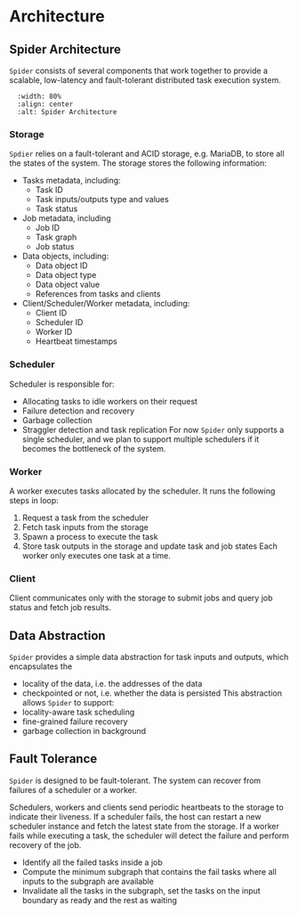 # Architecture

## Spider Architecture
`Spider` consists of several components that work together to provide a scalable, low-latency and
fault-tolerant distributed task execution system.

```{image} ./arch.png
  :width: 80%
  :align: center
  :alt: Spider Architecture
```

### Storage
`Spdier` relies on a fault-tolerant and ACID storage, e.g. MariaDB, to store all the states of the
system.
The storage stores the following information:
- Tasks metadata, including:
  - Task ID
  - Task inputs/outputs type and values
  - Task status
- Job metadata, including
  - Job ID
  - Task graph
  - Job status
- Data objects, including:
  - Data object ID
  - Data object type
  - Data object value
  - References from tasks and clients
- Client/Scheduler/Worker metadata, including:
  - Client ID
  - Scheduler ID
  - Worker ID
  - Heartbeat timestamps

### Scheduler
Scheduler is responsible for:
- Allocating tasks to idle workers on their request
- Failure detection and recovery
- Garbage collection
- Straggler detection and task replication
For now `Spider` only supports a single scheduler, and we plan to support multiple schedulers if it
becomes the bottleneck of the system.

### Worker
A worker executes tasks allocated by the scheduler. It runs the following steps in loop:
1. Request a task from the scheduler
2. Fetch task inputs from the storage
3. Spawn a process to execute the task
4. Store task outputs in the storage and update task and job states
Each worker only executes one task at a time.

### Client
Client communicates only with the storage to submit jobs and query job status and fetch job
results.

## Data Abstraction
`Spider` provides a simple data abstraction for task inputs and outputs, which encapsulates the
- locality of the data, i.e. the addresses of the data
- checkpointed or not, i.e. whether the data is persisted
This abstraction allows `Spider` to support:
- locality-aware task scheduling
- fine-grained failure recovery
- garbage collection in background

## Fault Tolerance
`Spider` is designed to be fault-tolerant. The system can recover from failures of a scheduler or a
worker.

Schedulers, workers and clients send periodic heartbeats to the storage to indicate their liveness.
If a scheduler fails, the host can restart a new scheduler instance and fetch the latest state from
the storage.
If a worker fails while executing a task, the scheduler will detect the failure and perform
recovery of the job.
- Identify all the failed tasks inside a job
- Compute the minimum subgraph that contains the fail tasks where all inputs to the subgraph are
  available
- Invalidate all the tasks in the subgraph, set the tasks on the input boundary as ready and the
  rest as waiting
